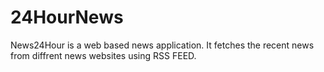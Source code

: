 # 24HourNews

News24Hour is a web based news application. It fetches the recent news from diffrent news websites using RSS FEED.
